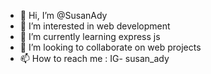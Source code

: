 - 👋 Hi, I’m @SusanAdy
- 👀 I’m interested in web development
- 🌱 I’m currently learning express js
- 💞️ I’m looking to collaborate on web projects
- 📫 How to reach me : IG- susan_ady

<!---
SusanAdy/SusanAdy is a ✨ special ✨ repository because its `README.md` (this file) appears on your GitHub profile.
You can click the Preview link to take a look at your changes.
--->
